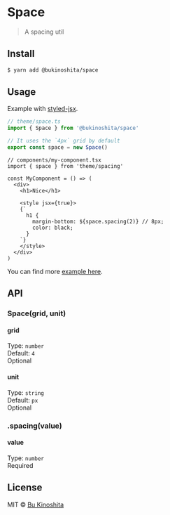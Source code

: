 # Space

> A spacing util

## Install

```bash
$ yarn add @bukinoshita/space
```

## Usage

Example with [styled-jsx](https://github.com/zeit/styled-jsx).

```ts
// theme/space.ts
import { Space } from '@bukinoshita/space'

// It uses the `4px` grid by default
export const space = new Space()
```

```tsx
// components/my-component.tsx
import { space } from 'theme/spacing'

const MyComponent = () => (
  <div>
    <h1>Nice</h1>

    <style jsx={true}>
    {`
      h1 {
        margin-bottom: ${space.spacing(2)} // 8px;
        color: black;
      }
    `}
    </style>
  </div>
)
```

You can find more [example here](/examples).

## API

### Space(grid, unit)

#### grid

Type: `number`<br />
Default: `4`<br />
Optional

#### unit

Type: `string`<br />
Default: `px`<br />
Optional

### .spacing(value)

#### value

Type: `number`<br />
Required

## License

MIT © [Bu Kinoshita](https://bukinoshita.com)
